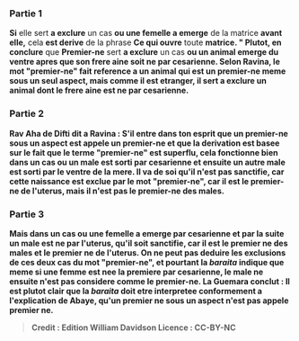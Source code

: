 
### Partie 1
<b>Si</b> elle sert <b>a exclure</b> un cas <b>ou une femelle a emerge</b> de la matrice <b>avant elle,</b> cela <b>est derive</b> de la phrase <b>Ce qui ouvre</b> toute <b>matrice. " Plutot, en conclure</b> que <b>Premier-ne</b> sert <b>a exclure</b> un cas <b>ou un animal <b>emerge</b> du ventre <b>apres</b> que son frere aine soit <b>ne par cesarienne. </b> Selon Ravina, le mot "premier-ne" fait reference a un animal qui est un premier-ne meme sous un seul aspect, mais comme il est etranger, il sert a exclure un animal dont le frere aine est ne par cesarienne.

### Partie 2
<b>Rav Aha de Difti dit a Ravina : S'il entre dans ton esprit</b> que <b>un premier-ne sous un aspect est</b> appele <b>un premier-ne</b> et que la derivation est basee sur le fait que le terme "premier-ne" est superflu, cela <b>fonctionne bien</b> dans un cas <b>ou un male est sorti par cesarienne et</b> ensuite un autre <b>male</b> est sorti <b>par le ventre de la mere. </b> Il va de soi <b>qu'il n'est pas sanctifie, car</b> cette <b>naissance est exclue par</b> le mot <b>"premier-ne", car il est</b> le <b>premier-ne de l'uterus,</b> mais <b>il n'est pas</b> le <b>premier-ne des males.</b>

### Partie 3
<b>Mais</b> dans un cas <b>ou une femelle a emerge par cesarienne et</b> par la suite <b>un male</b> est ne <b>par l'uterus, qu'il soit sanctifie, car il est</b> le <b>premier ne des males et</b> le <b>premier ne de l'uterus. </b> On ne peut pas deduire les exclusions de ces deux cas du mot "premier-ne", et pourtant la <i>baraita</i> indique que meme si une femme est nee la premiere par cesarienne, le male ne ensuite n'est pas considere comme le premier-ne. La Guemara conclut : <b>Il est plutot clair</b> que la <i>baraita</i> doit etre interpretee <b>conformement</b> a l'explication de <b>Abaye,</b> qu'un premier ne sous un aspect n'est pas appele premier ne.

>Credit : Edition William Davidson
>Licence : CC-BY-NC